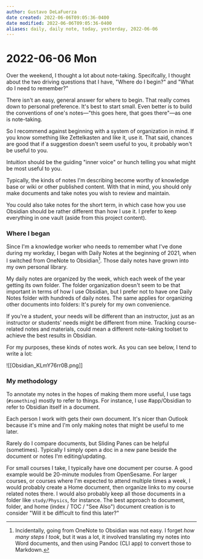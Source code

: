 ```yaml
---
author: Gustavo DeLaFuerza
date created: 2022-06-06T09:05:36-0400
date modified: 2022-06-06T09:05:36-0400
aliases: daily, daily note, today, yesterday, 2022-06-06
---
```


# 2022-06-06 Mon

Over the weekend, I thought a lot about note-taking. Specifcally, I thought about the two driving questions that I have, "Where do I begin?" and "What do I need to remember?"

There isn't an easy, general answer for where to begin. That really comes down to personal preference. It's best to start small. Even better is to build the conventions of one's notes&mdash;"this goes here, that goes there"&mdash;as one is note-taking. 

So I recommend against beginning with a system of organization in mind. If you know something like Zettelkasten and like it, use it. That said, chances are good that if a suggestion doesn't seem useful to you, it probably won't be useful to you. 

Intuition should be the guiding "inner voice" or hunch telling you what might be most useful to you. 

Typically, the kinds of notes I'm describing become worthy of knowledge base or wiki or other published content. With that in mind, you should only make documents and take notes you wish to review and maintain. 

You could also take notes for the short term, in which case how you use Obsidian should be rather different than how I use it. I prefer to keep everything in one vault (aside from this project content).

### Where I began

Since I'm a knowledge worker who needs to remember what I've done during my workday, I began with Daily Notes at the beginning of 2021, when I switched from OneNote to Obsidian[^1]. Those daily notes have grown into my own personal library.

My daily notes are organized by the week, which each week of the year getting its own folder. The folder organization doesn't seem to be that important in terms of how I use Obsidian, but I prefer not to have one Daily Notes folder with hundreds of daily notes. The same applies for organizing other documents into folders: It's purely for my own convenience.

If you're a student, your needs will be different than an instructor, just as an instructor or students' needs might be different from mine. Tracking course-related notes and materials, could mean a different note-taking toolset to achieve the best results in Obsidian.

For my purposes, these kinds of notes work. As you can see below, I tend to write a lot:

![[Obsidian_KLmY76rr0B.png]]

### My methodology

To annotate my notes in the hopes of making them more useful, I use tags (`#something`) mostly to refer to things. For instance, I use #app/Obsidian to refer to Obsidian itself in a document.

Each person I work with gets their own document. It's nicer than Outlook because it's mine and I'm only making notes that might be useful to me later. 

Rarely do I compare documents, but Sliding Panes can be helpful (sometimes). Typically I simply open a doc in a new pane beside the document or notes I'm editing/updating.

For small courses I take, I typically have one document per course. A good example would be 20-minute modules from OpenSesame. For larger courses, or courses where I'm expected to attend multiple times a week, I would probably create a Home document, then organize links to my course related notes there. I would also probably keep all those documents in a folder like `study/Physics`, for instance. The best approach to document, folder, and home (index / TOC / "See Also") document creation is to consider "Will it be difficult to find this later?" 

[^1]: Incidentally, going from OneNote to Obsidian was not easy. I forget *how many steps I took*, but it was a lot, it involved translating my notes into Word documents, and then using Pandoc (CLI app) to convert those to Markdown. 